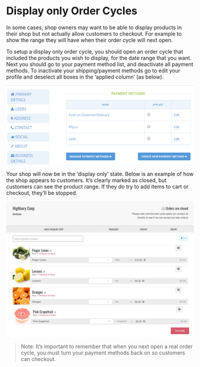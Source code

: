 # Display only Order Cycles

In some cases, shop owners may want to be able to display products in their shop but not actually allow customers to checkout. For example to show the range they will have when their order cycle will next open.

To setup a display only order cycle, you should open an order cycle that included the products you wish to display, for the date range that you want. Next you should go to your payment method list, and deactivate all payment methods. To inactivate your shipping/payment methods go to edit your profile and deselect all boxes in the ‘applied column’ \(as below\).

![](../../.gitbook/assets/inactive-closed.png)

Your shop will now be in the ‘display only’ state. Below is an example of how the shop appears to customers. It’s clearly marked as closed, but customers can see the product range. If they do try to add items to cart or checkout, they’ll be stopped.

![](../../.gitbook/assets/display-only.png)

> Note: It’s important to remember that when you next open a real order cycle, you must turn your payment methods back on so customers can checkout.

